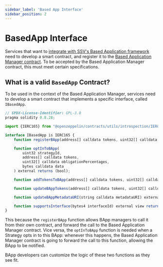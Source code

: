 ```yaml
---
sidebar_label: 'Based App Interface'
sidebar_position: 2
---
```


# BasedApp Interface

Services that want to [integrate with SSV's Based Application framework](/based-applications/developers/) need to develop a smart contract, and register it to the [Based Application Manager contract](../smart-contracts/SSVBasedApps.md). To be accepted by the Based Application Manager contract, this must meet certain specifications.

## What is a valid `BasedApp` Contract?

 To be used in the context of the Based Application Manager, services need to develop a smart contract that implements a specific interface, called `IBasedApp`.

```javascript
// SPDX-License-Identifier: GPL-3.0
pragma solidity 0.8.28;

import {IERC165} from "@openzeppelin/contracts/utils/introspection/IERC165.sol";

interface IBasedApp is IERC165 {
    function registerBApp(address[] calldata tokens, uint32[] calldata sharedRiskLevels, string calldata metadataURI) external;

    function optInToBApp(
        uint32 strategyId,
        address[] calldata tokens,
        uint32[] calldata obligationPercentages,
        bytes calldata data
    ) external returns (bool);

    function addTokensToBApp(address[] calldata tokens, uint32[] calldata sharedRiskLevels) external;

    function updateBAppTokens(address[] calldata tokens, uint32[] calldata sharedRiskLevels) external;

    function updateBAppMetadataURI(string calldata metadataURI) external;

    function supportsInterface(bytes4 interfaceId) external view returns (bool);
}
```

This because the `registerBApp` function allows BApp managers to call it from their own contract, and forward the call to the Based Application Manager contract.
Vice versa, the `optInToBApp` function is needed when a Strategy opts in to this BApp: whenever this happens, the Based Application Manager contract is going to forward the call to this function, allowing the BApp to be notified.

BApp developers can customize the logic of these two functions as they see fit.
